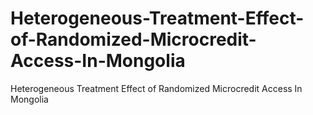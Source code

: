 # Heterogeneous-Treatment-Effect-of-Randomized-Microcredit-Access-In-Mongolia
Heterogeneous Treatment Effect of Randomized Microcredit Access In Mongolia
